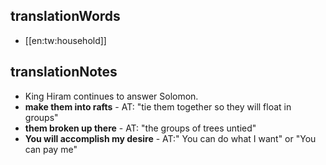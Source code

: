 ## translationWords

* [[en:tw:household]]

## translationNotes

* King Hiram continues to answer Solomon.
* **make them into rafts** - AT: "tie them together so they will float in groups"
* **them broken up there** - AT: "the groups of trees untied"
* **You will accomplish my desire** - AT:" You can do what I want" or "You can pay me"
